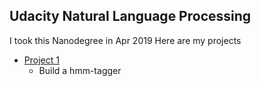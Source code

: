 ## Udacity Natural Language Processing

I took this Nanodegree in Apr 2019
Here are my projects

* [Project 1](https://github.com/beaker69a/Udacity_NLP/tree/master/Project1) 
  * Build a hmm-tagger
